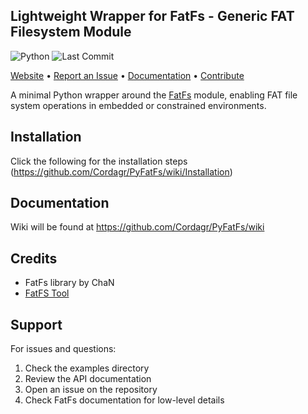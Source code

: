 ## Lightweight Wrapper for FatFs - Generic FAT Filesystem Module

![Python](https://img.shields.io/badge/python-3.6%2B-blue?logo=python&logoColor=white)
![Last Commit](https://img.shields.io/github/last-commit/Cordagr/PyFatFs)

[Website](#) • [Report an Issue](#) • [Documentation](https://github.com/Cordagr/PyFatFs/wiki) • [Contribute](#)

A minimal Python wrapper around the [FatFs](http://elm-chan.org/fsw/ff/00index_e.html) module, enabling FAT file system operations in embedded or constrained environments.


## Installation
Click the following for the installation steps (https://github.com/Cordagr/PyFatFs/wiki/Installation)

## Documentation
Wiki will be found at https://github.com/Cordagr/PyFatFs/wiki

## Credits

- FatFs library by ChaN 
- [FatFS Tool](https://elm-chan.org/fsw/ff/)
## Support

For issues and questions:

1. Check the examples directory
2. Review the API documentation
3. Open an issue on the repository
4. Check FatFs documentation for low-level details
